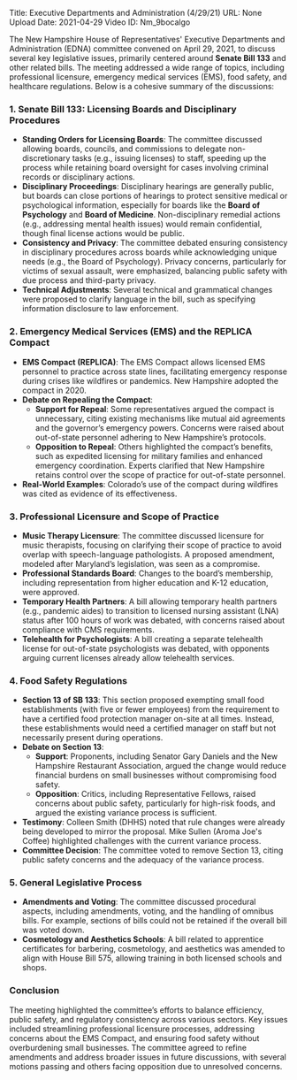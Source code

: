 Title: Executive Departments and Administration  (4/29/21)
URL: None
Upload Date: 2021-04-29
Video ID: Nm_9bocalgo

The New Hampshire House of Representatives' Executive Departments and Administration (EDNA) committee convened on April 29, 2021, to discuss several key legislative issues, primarily centered around **Senate Bill 133** and other related bills. The meeting addressed a wide range of topics, including professional licensure, emergency medical services (EMS), food safety, and healthcare regulations. Below is a cohesive summary of the discussions:

### 1. **Senate Bill 133: Licensing Boards and Disciplinary Procedures**
   - **Standing Orders for Licensing Boards**: The committee discussed allowing boards, councils, and commissions to delegate non-discretionary tasks (e.g., issuing licenses) to staff, speeding up the process while retaining board oversight for cases involving criminal records or disciplinary actions.
   - **Disciplinary Proceedings**: Disciplinary hearings are generally public, but boards can close portions of hearings to protect sensitive medical or psychological information, especially for boards like the **Board of Psychology** and **Board of Medicine**. Non-disciplinary remedial actions (e.g., addressing mental health issues) would remain confidential, though final license actions would be public.
   - **Consistency and Privacy**: The committee debated ensuring consistency in disciplinary procedures across boards while acknowledging unique needs (e.g., the Board of Psychology). Privacy concerns, particularly for victims of sexual assault, were emphasized, balancing public safety with due process and third-party privacy.
   - **Technical Adjustments**: Several technical and grammatical changes were proposed to clarify language in the bill, such as specifying information disclosure to law enforcement.

### 2. **Emergency Medical Services (EMS) and the REPLICA Compact**
   - **EMS Compact (REPLICA)**: The EMS Compact allows licensed EMS personnel to practice across state lines, facilitating emergency response during crises like wildfires or pandemics. New Hampshire adopted the compact in 2020.
   - **Debate on Repealing the Compact**:
     - **Support for Repeal**: Some representatives argued the compact is unnecessary, citing existing mechanisms like mutual aid agreements and the governor’s emergency powers. Concerns were raised about out-of-state personnel adhering to New Hampshire’s protocols.
     - **Opposition to Repeal**: Others highlighted the compact’s benefits, such as expedited licensing for military families and enhanced emergency coordination. Experts clarified that New Hampshire retains control over the scope of practice for out-of-state personnel.
   - **Real-World Examples**: Colorado’s use of the compact during wildfires was cited as evidence of its effectiveness.

### 3. **Professional Licensure and Scope of Practice**
   - **Music Therapy Licensure**: The committee discussed licensure for music therapists, focusing on clarifying their scope of practice to avoid overlap with speech-language pathologists. A proposed amendment, modeled after Maryland’s legislation, was seen as a compromise.
   - **Professional Standards Board**: Changes to the board’s membership, including representation from higher education and K-12 education, were approved.
   - **Temporary Health Partners**: A bill allowing temporary health partners (e.g., pandemic aides) to transition to licensed nursing assistant (LNA) status after 100 hours of work was debated, with concerns raised about compliance with CMS requirements.
   - **Telehealth for Psychologists**: A bill creating a separate telehealth license for out-of-state psychologists was debated, with opponents arguing current licenses already allow telehealth services.

### 4. **Food Safety Regulations**
   - **Section 13 of SB 133**: This section proposed exempting small food establishments (with five or fewer employees) from the requirement to have a certified food protection manager on-site at all times. Instead, these establishments would need a certified manager on staff but not necessarily present during operations.
   - **Debate on Section 13**:
     - **Support**: Proponents, including Senator Gary Daniels and the New Hampshire Restaurant Association, argued the change would reduce financial burdens on small businesses without compromising food safety.
     - **Opposition**: Critics, including Representative Fellows, raised concerns about public safety, particularly for high-risk foods, and argued the existing variance process is sufficient.
   - **Testimony**: Colleen Smith (DHHS) noted that rule changes were already being developed to mirror the proposal. Mike Sullen (Aroma Joe's Coffee) highlighted challenges with the current variance process.
   - **Committee Decision**: The committee voted to remove Section 13, citing public safety concerns and the adequacy of the variance process.

### 5. **General Legislative Process**
   - **Amendments and Voting**: The committee discussed procedural aspects, including amendments, voting, and the handling of omnibus bills. For example, sections of bills could not be retained if the overall bill was voted down.
   - **Cosmetology and Aesthetics Schools**: A bill related to apprentice certificates for barbering, cosmetology, and aesthetics was amended to align with House Bill 575, allowing training in both licensed schools and shops.

### Conclusion
The meeting highlighted the committee’s efforts to balance efficiency, public safety, and regulatory consistency across various sectors. Key issues included streamlining professional licensure processes, addressing concerns about the EMS Compact, and ensuring food safety without overburdening small businesses. The committee agreed to refine amendments and address broader issues in future discussions, with several motions passing and others facing opposition due to unresolved concerns.